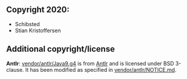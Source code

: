 ## Copyright 2020:
 - Schibsted
 - Stian Kristoffersen

## Additional copyright/license
**Antlr**: [vendor/antlr/Java9.g4](vendor/antlr/Java9.g4) is from [Antlr](https://github.com/antlr/grammars-v4/blob/fe2dddcd8a945d84814caef77361e1f06c35e37e/java/java9/Java9.g4) and is licensed under BSD 3-clause. It has been modified as specified in [vendor/antlr/NOTICE.md](vendor/antlr/NOTICE.md).
